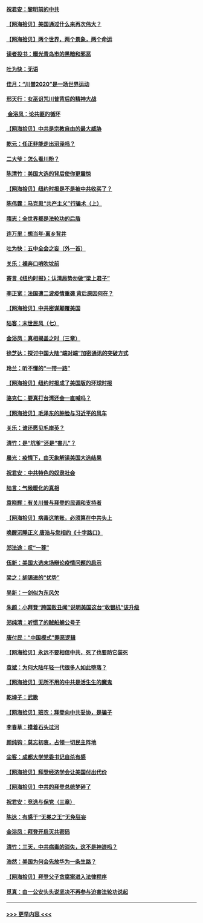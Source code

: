 #### [祝君安：黎明前的中共](../pages/nsc993/n12524071.md?t=11041351) 
#### [【网海拾贝】美国通过什么来再次伟大？](../pages/nsc993/n12523844.md?t=11041351) 
#### [【网海拾贝】两个世界，两个景象，两个命运](../pages/nsc993/n12521419.md?t=11041351) 
#### [读者投书：曝光青岛市的黑暗和邪恶](../pages/nsc993/n12520988.md?t=11041351) 
#### [吐为快：无语](../pages/nsc993/n12518588.md?t=11041351) 
#### [佳月：“川普2020”是一场世界运动](../pages/nsc993/n12518581.md?t=11041351) 
#### [邢天行：女巫诅咒川普背后的精神大战](../pages/nsc993/n12517257.md?t=11041351) 
#### [ 金浴凤：论共匪的循环](../pages/nsc993/n12517133.md?t=11041351) 
#### [【网海拾贝】中共是宗教自由的最大威胁](../pages/nsc993/n12516879.md?t=11041351) 
#### [乾元：任正非能走出沼泽吗？](../pages/nsc993/n12515831.md?t=11041351) 
#### [二大爷：怎么看川粉？](../pages/nsc993/n12515820.md?t=11041351) 
#### [陈清竹：美国大选的背后使你更震惊](../pages/nsc993/n12515589.md?t=11041351) 
#### [【网海拾贝】纽约时报是不是被中共收买了？](../pages/nsc993/n12515122.md?t=11041351) 
#### [陈伟霆：马克思“共产主义”行骗术（上）](../pages/nsc993/n12510217.md?t=11041351) 
#### [隋志：全世界都是法轮功的后盾](../pages/nsc993/n12510636.md?t=11041351) 
#### [连万里：想当年‧离乡背井](../pages/nsc993/n12510623.md?t=11041351) 
#### [吐为快：五中全会之妄（外一首）](../pages/nsc993/n12510470.md?t=11041351) 
#### [关乐：裸奔口哨吹坟前](../pages/nsc993/n12510403.md?t=11041351) 
#### [寄言《纽约时报》：认清局势勿做“梁上君子”](../pages/nsc993/n12510042.md?t=11041351) 
#### [李正宽：法国遭二波疫情重袭 背后原因何在？](../pages/nsc993/n12509971.md?t=11041351) 
#### [【网海拾贝】中共密谋颠覆美国](../pages/nsc993/n12509816.md?t=11041351) 
#### [陆客：末世民风（七）](../pages/nsc993/n12507822.md?t=11041351) 
#### [金浴凤：真相揭盖之时（三章）](../pages/nsc993/n12507804.md?t=11041351) 
#### [徐芝达：探讨中国大陆“端对端”加密通讯的突破方式](../pages/nsc993/n12507682.md?t=11041351) 
#### [玲兰：听不懂的“一带一路”](../pages/nsc993/n12507669.md?t=11041351) 
#### [【网海拾贝】纽约时报成了美国版的环球时报](../pages/nsc993/n12507053.md?t=11041351) 
#### [骆克仁：要真打台湾还会一直喊吗？](../pages/nsc993/n12506843.md?t=11041351) 
#### [【网海拾贝】毛泽东的肿脸与习近平的风车](../pages/nsc993/n12504537.md?t=11041351) 
#### [关乐：谁还愿见毛岸英？](../pages/nsc993/n12503866.md?t=11041351) 
#### [清竹：是“坑爹”还是“害儿”？](../pages/nsc993/n12503034.md?t=11041351) 
#### [晨光：疫情下，由天象解读美国大选结果](../pages/nsc993/n12502536.md?t=11041351) 
#### [祝君安：中共特色的奴隶社会](../pages/nsc993/n12501529.md?t=11041351) 
#### [陆言：气候暖化的真相](../pages/nsc993/n12501183.md?t=11041351) 
#### [袁晓辉：有关川普与拜登的民调和支持者](../pages/nsc993/n12500433.md?t=11041351) 
#### [【网海拾贝】病毒这笔账，必须算在中共头上](../pages/nsc993/n12500320.md?t=11041351) 
#### [唤醒沉睡正义 唐浩与您相约《十字路口》](../pages/nsc993/n12497980.md?t=11041351) 
#### [郑法途：叹“一尊”](../pages/nsc993/n12498837.md?t=11041351) 
#### [伍新：美国大选末场辩论疫情问题的启示](../pages/nsc993/n12498829.md?t=11041351) 
#### [梁之：胡锡进的“优势”](../pages/nsc993/n12498780.md?t=11041351) 
#### [吴新：一剑似为东风欠](../pages/nsc993/n12498772.md?t=11041351) 
#### [朱颜：小拜登“跨国败丑闻”说明美国这台“收银机”该升级](../pages/nsc993/n12498731.md?t=11041351) 
#### [郑纯清：听惯了的贼船艄公号子](../pages/nsc993/n12498721.md?t=11041351) 
#### [唐付民：“中国模式”罪恶逻辑](../pages/nsc993/n12498310.md?t=11041351) 
#### [【网海拾贝】永远不要相信中共，死了也要防它装死](../pages/nsc993/n12498162.md?t=11041351) 
#### [袁斌：为何大陆年轻一代很多人如此堕落？](../pages/nsc993/n12495696.md?t=11041351) 
#### [【网海拾贝】无所不用的中共是活生生的魔鬼](../pages/nsc993/n12495621.md?t=11041351) 
#### [乾坤子：武歌](../pages/nsc993/n12493391.md?t=11041351) 
#### [【网海拾贝】班农：拜登向中共妥协，是骗子](../pages/nsc993/n12492877.md?t=11041351) 
#### [李春草：摸着石头过河](../pages/nsc993/n12491121.md?t=11041351) 
#### [颜纯钩：莫忘初衷，占领一切民主阵地](../pages/nsc993/n12490965.md?t=11041351) 
#### [尘客：成都大学党委书记自杀有感](../pages/nsc993/n12490950.md?t=11041351) 
#### [【网海拾贝】拜登经济学会让美国付出代价](../pages/nsc993/n12489662.md?t=11041351) 
#### [【网海拾贝】中共的拜登总统梦碎了](../pages/nsc993/n12487896.md?t=11041351) 
#### [祝君安：竞选与保党（三章）](../pages/nsc993/n12487258.md?t=11041351) 
#### [陈达：有感于“无冕之王”无免狂妄](../pages/nsc993/n12485133.md?t=11041351) 
#### [金浴凤：拜登开启灭共密码](../pages/nsc993/n12485125.md?t=11041351) 
#### [清竹：三天，中共病毒的消失，这不是神迹吗？](../pages/nsc993/n12485027.md?t=11041351) 
#### [浩然：美国为何会先放华为一条生路？](../pages/nsc993/n12484997.md?t=11041351) 
#### [【网海拾贝】拜登父子贪腐案进入法律程序](../pages/nsc993/n12484957.md?t=11041351) 
#### [觅真：由一公安头头说坚决不再参与迫害法轮功说起](../pages/nsc993/n12484212.md?t=11041351) 

----
#### [ >>> 更早内容 <<< ](../indexes/nsc993-earlier.md)
